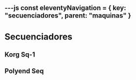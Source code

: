---js
const eleventyNavigation = {
 key: "secuenciadores",
 parent: "maquinas"
}
---

# Secuenciadores

## Korg Sq-1

## Polyend Seq
